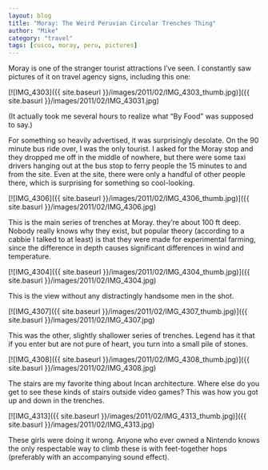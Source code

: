 ```yaml
---
layout: blog
title: "Moray: The Weird Peruvian Circular Trenches Thing"
author: "Mike"
category: "travel"
tags: [cusco, moray, peru, pictures]
---
```


Moray is one of the stranger tourist attractions I’ve seen. I constantly saw pictures of it on travel agency signs, including this one:

[![IMG_4303]({{ site.baseurl }}/images/2011/02/IMG_4303_thumb.jpg)]({{ site.basurl }}/images/2011/02/IMG_43031.jpg)

(It actually took me several hours to realize what “By Food” was supposed to say.)

For something so heavily advertised, it was surprisingly desolate. On the 90 minute bus ride over, I was the only tourist. I asked for the Moray stop and they dropped me off in the middle of nowhere, but there were some taxi drivers hanging out at the bus stop to ferry people the 15 minutes to and from the site. Even at the site, there were only a handful of other people there, which is surprising for something so cool-looking.

[![IMG_4306]({{ site.baseurl }}/images/2011/02/IMG_4306_thumb.jpg)]({{ site.basurl }}/images/2011/02/IMG_4306.jpg)

This is the main series of trenches at Moray. they’re about 100 ft deep. Nobody really knows why they exist, but popular theory (according to a cabbie I talked to at least) is that they were made for experimental farming, since the difference in depth causes significant differences in wind and temperature.

[![IMG_4304]({{ site.baseurl }}/images/2011/02/IMG_4304_thumb.jpg)]({{ site.basurl }}/images/2011/02/IMG_4304.jpg)

This is the view without any distractingly handsome men in the shot.

[![IMG_4307]({{ site.baseurl }}/images/2011/02/IMG_4307_thumb.jpg)]({{ site.basurl }}/images/2011/02/IMG_4307.jpg)

This was the other, slightly shallower series of trenches. Legend has it that if you enter but are not pure of heart, you turn into a small pile of stones.

[![IMG_4308]({{ site.baseurl }}/images/2011/02/IMG_4308_thumb.jpg)]({{ site.basurl }}/images/2011/02/IMG_4308.jpg)

The stairs are my favorite thing about Incan architecture. Where else do you get to see these kinds of stairs outside video games? This was how you got up and down in the trenches.

[![IMG_4313]({{ site.baseurl }}/images/2011/02/IMG_4313_thumb.jpg)]({{ site.basurl }}/images/2011/02/IMG_4313.jpg)

These girls were doing it wrong. Anyone who ever owned a Nintendo knows the only respectable way to climb these is with feet-together hops (preferably with an accompanying sound effect).
